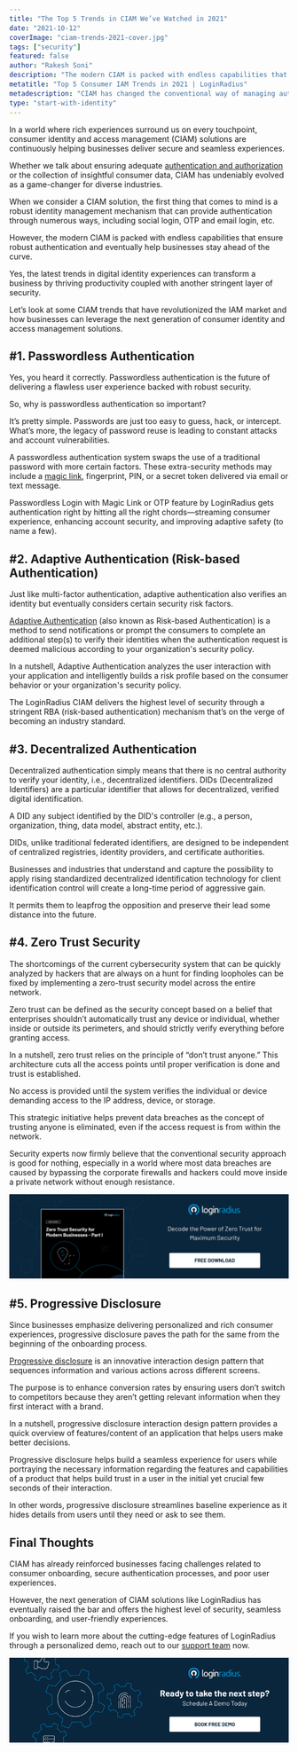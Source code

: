 ```yaml
---
title: "The Top 5 Trends in CIAM We’ve Watched in 2021"
date: "2021-10-12"
coverImage: "ciam-trends-2021-cover.jpg"
tags: ["security"]
featured: false
author: "Rakesh Soni"
description: "The modern CIAM is packed with endless capabilities that ensure robust authentication and eventually help businesses stay ahead of the curve. Here’s the list of CIAM trends that we’ve witnessed in 2021 so far."
metatitle: "Top 5 Consumer IAM Trends in 2021 | LoginRadius"
metadescription: "CIAM has changed the conventional way of managing authentication, security, and user experience. Here’s an insightful read uncovering the latest trends in CIAM."
type: "start-with-identity"
---
```


In a world where rich experiences surround us on every touchpoint, consumer identity and access management (CIAM) solutions are continuously helping businesses deliver secure and seamless experiences.

Whether we talk about ensuring adequate [authentication and authorization](https://www.loginradius.com/blog/start-with-identity/authentication-vs-authorization-infographic/) or the collection of insightful consumer data, CIAM has undeniably evolved as a game-changer for diverse industries.

When we consider a CIAM solution, the first thing that comes to mind is a robust identity management mechanism that can provide authentication through numerous ways, including social login, OTP and email login, etc.

However, the modern CIAM is packed with endless capabilities that ensure robust authentication and eventually help businesses stay ahead of the curve.

Yes, the latest trends in digital identity experiences can transform a business by thriving productivity coupled with another stringent layer of security.

Let’s look at some CIAM trends that have revolutionized the IAM market and how businesses can leverage the next generation of consumer identity and access management solutions.

## #1. Passwordless Authentication

Yes, you heard it correctly. Passwordless authentication is the future of delivering a flawless user experience backed with robust security.

So, why is passwordless authentication so important?

It’s pretty simple. Passwords are just too easy to guess, hack, or intercept. What’s more, the legacy of password reuse is leading to constant attacks and account vulnerabilities.

A passwordless authentication system swaps the use of a traditional password with more certain factors. These extra-security methods may include a [magic link](https://www.loginradius.com/blog/start-with-identity/loginradius-launches-passwordless-login-with-magic-link-or-otp/), fingerprint, PIN, or a secret token delivered via email or text message.

Passwordless Login with Magic Link or OTP feature by LoginRadius gets authentication right by hitting all the right chords—streaming consumer experience, enhancing account security, and improving adaptive safety (to name a few).

## #2. Adaptive Authentication (Risk-based Authentication)

Just like multi-factor authentication, adaptive authentication also verifies an identity but eventually considers certain security risk factors.

[Adaptive Authentication](https://www.loginradius.com/blog/async/What-is-adaptive-authentication/) (also known as Risk-based Authentication) is a method to send notifications or prompt the consumers to complete an additional step(s) to verify their identities when the authentication request is deemed malicious according to your organization's security policy.

In a nutshell, Adaptive Authentication analyzes the user interaction with your application and intelligently builds a risk profile based on the consumer behavior or your organization's security policy.

The LoginRadius CIAM delivers the highest level of security through a stringent RBA (risk-based authentication) mechanism that’s on the verge of becoming an industry standard.

## #3. Decentralized Authentication

Decentralized authentication simply means that there is no central authority to verify your identity, i.e., decentralized identifiers. DIDs (Decentralized Identifiers) are a particular identifier that allows for decentralized, verified digital identification.

A DID any subject identified by the DID's controller (e.g., a person, organization, thing, data model, abstract entity, etc.).

DIDs, unlike traditional federated identifiers, are designed to be independent of centralized registries, identity providers, and certificate authorities.

Businesses and industries that understand and capture the possibility to apply rising standardized decentralized identification technology for client identification control will create a long-time period of aggressive gain.

It permits them to leapfrog the opposition and preserve their lead some distance into the future.

## #4. Zero Trust Security

The shortcomings of the current cybersecurity system that can be quickly analyzed by hackers that are always on a hunt for finding loopholes can be fixed by implementing a zero-trust security model across the entire network.

Zero trust can be defined as the security concept based on a belief that enterprises shouldn’t automatically trust any device or individual, whether inside or outside its perimeters, and should strictly verify everything before granting access.

In a nutshell, zero trust relies on the principle of “don’t trust anyone.” This architecture cuts all the access points until proper verification is done and trust is established.

No access is provided until the system verifies the individual or device demanding access to the IP address, device, or storage.

This strategic initiative helps prevent data breaches as the concept of trusting anyone is eliminated, even if the access request is from within the network.

Security experts now firmly believe that the conventional security approach is good for nothing, especially in a world where most data breaches are caused by bypassing the corporate firewalls and hackers could move inside a private network without enough resistance.

[![wp-zero-trust](wp-zero-trust.png)](https://www.loginradius.com/resource/zero-trust-security/)

## #5. Progressive Disclosure

Since businesses emphasize delivering personalized and rich consumer experiences, progressive disclosure paves the path for the same from the beginning of the onboarding process.

[Progressive disclosure](https://www.loginradius.com/blog/start-with-identity/progressive-disclosure-user-onboarding/) is an innovative interaction design pattern that sequences information and various actions across different screens.

The purpose is to enhance conversion rates by ensuring users don’t switch to competitors because they aren’t getting relevant information when they first interact with a brand.

In a nutshell, progressive disclosure interaction design pattern provides a quick overview of features/content of an application that helps users make better decisions.

Progressive disclosure helps build a seamless experience for users while portraying the necessary information regarding the features and capabilities of a product that helps build trust in a user in the initial yet crucial few seconds of their interaction.

In other words, progressive disclosure streamlines baseline experience as it hides details from users until they need or ask to see them.

## Final Thoughts

CIAM has already reinforced businesses facing challenges related to consumer onboarding, secure authentication processes, and poor user experiences.

However, the next generation of CIAM solutions like LoginRadius has eventually raised the bar and offers the highest level of security, seamless onboarding, and user-friendly experiences.

If you wish to learn more about the cutting-edge features of LoginRadius through a personalized demo, reach out to our [support team](https://www.loginradius.com/contact-sales) now.

[![book-a-free-demo-loginradius](book-a-demo-loginradius.png)](https://www.loginradius.com/book-a-demo/)
